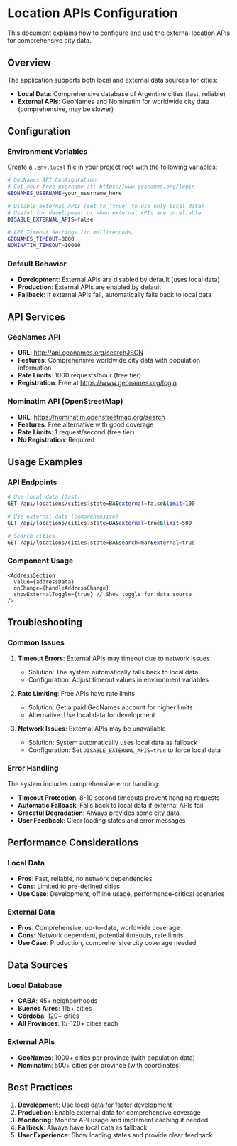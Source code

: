 # Location APIs Configuration

This document explains how to configure and use the external location APIs for comprehensive city data.

## Overview

The application supports both local and external data sources for cities:

- **Local Data**: Comprehensive database of Argentine cities (fast, reliable)
- **External APIs**: GeoNames and Nominatim for worldwide city data (comprehensive, may be slower)

## Configuration

### Environment Variables

Create a `.env.local` file in your project root with the following variables:

```bash
# GeoNames API Configuration
# Get your free username at: https://www.geonames.org/login
GEONAMES_USERNAME=your_username_here

# Disable external APIs (set to 'true' to use only local data)
# Useful for development or when external APIs are unreliable
DISABLE_EXTERNAL_APIS=false

# API Timeout Settings (in milliseconds)
GEONAMES_TIMEOUT=8000
NOMINATIM_TIMEOUT=10000
```

### Default Behavior

- **Development**: External APIs are disabled by default (uses local data)
- **Production**: External APIs are enabled by default
- **Fallback**: If external APIs fail, automatically falls back to local data

## API Services

### GeoNames API

- **URL**: http://api.geonames.org/searchJSON
- **Features**: Comprehensive worldwide city data with population information
- **Rate Limits**: 1000 requests/hour (free tier)
- **Registration**: Free at https://www.geonames.org/login

### Nominatim API (OpenStreetMap)

- **URL**: https://nominatim.openstreetmap.org/search
- **Features**: Free alternative with good coverage
- **Rate Limits**: 1 request/second (free tier)
- **No Registration**: Required

## Usage Examples

### API Endpoints

```bash
# Use local data (fast)
GET /api/locations/cities?state=BA&external=false&limit=100

# Use external data (comprehensive)
GET /api/locations/cities?state=BA&external=true&limit=500

# Search cities
GET /api/locations/cities?state=BA&search=mar&external=true
```

### Component Usage

```tsx
<AddressSection
  value={addressData}
  onChange={handleAddressChange}
  showExternalToggle={true} // Show toggle for data source
/>
```

## Troubleshooting

### Common Issues

1. **Timeout Errors**: External APIs may timeout due to network issues
   - Solution: The system automatically falls back to local data
   - Configuration: Adjust timeout values in environment variables

2. **Rate Limiting**: Free APIs have rate limits
   - Solution: Get a paid GeoNames account for higher limits
   - Alternative: Use local data for development

3. **Network Issues**: External APIs may be unavailable
   - Solution: System automatically uses local data as fallback
   - Configuration: Set `DISABLE_EXTERNAL_APIS=true` to force local data

### Error Handling

The system includes comprehensive error handling:

- **Timeout Protection**: 8-10 second timeouts prevent hanging requests
- **Automatic Fallback**: Falls back to local data if external APIs fail
- **Graceful Degradation**: Always provides some city data
- **User Feedback**: Clear loading states and error messages

## Performance Considerations

### Local Data
- **Pros**: Fast, reliable, no network dependencies
- **Cons**: Limited to pre-defined cities
- **Use Case**: Development, offline usage, performance-critical scenarios

### External Data
- **Pros**: Comprehensive, up-to-date, worldwide coverage
- **Cons**: Network dependent, potential timeouts, rate limits
- **Use Case**: Production, comprehensive city coverage needed

## Data Sources

### Local Database
- **CABA**: 45+ neighborhoods
- **Buenos Aires**: 115+ cities
- **Córdoba**: 120+ cities
- **All Provinces**: 15-120+ cities each

### External APIs
- **GeoNames**: 1000+ cities per province (with population data)
- **Nominatim**: 500+ cities per province (with coordinates)

## Best Practices

1. **Development**: Use local data for faster development
2. **Production**: Enable external data for comprehensive coverage
3. **Monitoring**: Monitor API usage and implement caching if needed
4. **Fallback**: Always have local data as fallback
5. **User Experience**: Show loading states and provide clear feedback

